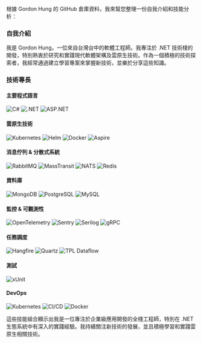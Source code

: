 根據 Gordon Hung 的 GitHub 倉庫資料，我來幫您整理一份自我介紹和技能分析：

### 自我介紹
我是 Gordon Hung，一位來自台灣台中的軟體工程師。我專注於 .NET 技術棧的開發，特別熱衷於研究和實踐現代軟體架構及雲原生技術。作為一個積極的技術探索者，我經常通過建立學習專案來掌握新技術，並樂於分享這些知識。

### 技術專長

#### 主要程式語言
![C#](https://img.shields.io/badge/C%23-239120?style=for-the-badge&logo=c-sharp&logoColor=white)
![.NET](https://img.shields.io/badge/.NET-512BD4?style=for-the-badge&logo=dotnet&logoColor=white)
![ASP.NET](https://img.shields.io/badge/ASP.NET-512BD4?style=for-the-badge&logo=dotnet&logoColor=white)

#### 雲原生技術
![Kubernetes](https://img.shields.io/badge/kubernetes-326CE5?style=for-the-badge&logo=kubernetes&logoColor=white)
![Helm](https://img.shields.io/badge/helm-0F1689?style=for-the-badge&logo=helm&logoColor=white)
![Docker](https://img.shields.io/badge/docker-2496ED?style=for-the-badge&logo=docker&logoColor=white)
![Aspire](https://img.shields.io/badge/ASP.NET_Aspire-512BD4?style=for-the-badge&logo=dotnet&logoColor=white)

#### 消息佇列 & 分散式系統
![RabbitMQ](https://img.shields.io/badge/rabbitmq-FF6600?style=for-the-badge&logo=rabbitmq&logoColor=white)
![MassTransit](https://img.shields.io/badge/MassTransit-FF6C37?style=for-the-badge)
![NATS](https://img.shields.io/badge/NATS-27AAE1?style=for-the-badge&logo=nats&logoColor=white)
![Redis](https://img.shields.io/badge/redis-DC382D?style=for-the-badge&logo=redis&logoColor=white)

#### 資料庫
![MongoDB](https://img.shields.io/badge/MongoDB-47A248?style=for-the-badge&logo=mongodb&logoColor=white)
![PostgreSQL](https://img.shields.io/badge/PostgreSQL-4169E1?style=for-the-badge&logo=postgresql&logoColor=white)
![MySQL](https://img.shields.io/badge/MySQL-4479A1?style=for-the-badge&logo=mysql&logoColor=white)

#### 監控 & 可觀測性
![OpenTelemetry](https://img.shields.io/badge/OpenTelemetry-425CC7?style=for-the-badge&logo=opentelemetry&logoColor=white)
![Sentry](https://img.shields.io/badge/Sentry-362D59?style=for-the-badge&logo=sentry&logoColor=white)
![Serilog](https://img.shields.io/badge/Serilog-FF4081?style=for-the-badge)
![gRPC](https://img.shields.io/badge/gRPC-244C5A?style=for-the-badge)

#### 任務調度
![Hangfire](https://img.shields.io/badge/Hangfire-FF3366?style=for-the-badge)
![Quartz](https://img.shields.io/badge/Quartz-46C4D7?style=for-the-badge)
![TPL Dataflow](https://img.shields.io/badge/TPL_Dataflow-512BD4?style=for-the-badge)

#### 測試
![xUnit](https://img.shields.io/badge/xUnit-000000?style=for-the-badge)

#### DevOps
![Kubernetes](https://img.shields.io/badge/Kubernetes-326CE5?style=for-the-badge&logo=kubernetes&logoColor=white)
![CI/CD](https://img.shields.io/badge/CI%2FCD-4A90E2?style=for-the-badge)
![Docker](https://img.shields.io/badge/Docker-2496ED?style=for-the-badge&logo=docker&logoColor=white)

這些技能組合顯示出我是一位專注於企業級應用開發的全棧工程師，特別在 .NET 生態系統中有深入的實踐經驗。我持續關注新技術的發展，並且積極學習和實踐雲原生相關技術。
